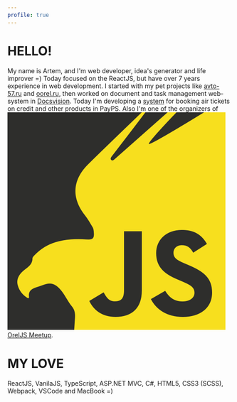```yaml
---
profile: true
---
```


# HELLO!

My name is Artem, and I'm web developer, idea's generator and life improver =) Today focused on the ReactJS, but have over 7 years experience in web development. 
I started with my pet projects like [avto-57.ru](http://avto-57.ru) and [oorel.ru](http://oorel.ru), then worked on document and task management web-system in [Docsvision](http://www.docsvision.com/products/legkiy-klient/). 
Today I'm developing a [system](https://travel.payps.ru/bilet) for booking air tickets on credit and other products in PayPS. Also I'm one of the organizers of ![OrelJS logo](/assets/images/oreljs.svg) [OrelJS Meetup](http://oreljs.ru).

# MY LOVE
ReactJS, VanilaJS, TypeScript, ASP.NET MVC, C#, HTML5, CSS3 (SCSS), Webpack, VSCode and MacBook =)
